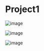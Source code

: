 # Project1

![image](https://github.com/Shans-Fun-Time/Project1/assets/105845001/2fb404aa-9ebf-4eaf-bd9b-ed39e0316c4d)


![image](https://github.com/Shans-Fun-Time/Project1/assets/105845001/b0ed70a9-f0d5-4dd4-a028-2e5ee07a2944)

![image](https://github.com/Shans-Fun-Time/Project1/assets/105845001/d143448f-5ec5-4da5-9bbb-543b4d55a3e4)

